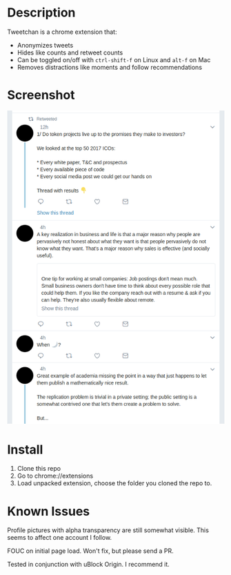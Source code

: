 # Description
Tweetchan is a chrome extension that:

- Anonymizes tweets
- Hides like counts and retweet counts
- Can be toggled on/off with `ctrl-shift-f` on Linux and `alt-f` on Mac
- Removes distractions like moments and follow recommendations

# Screenshot

![Alt text](/anontweets.png?raw=true "Screenshot of anonymized tweets")

# Install

1) Clone this repo
2) Go to chrome://extensions
3) Load unpacked extension, choose the folder you cloned the repo to.

# Known Issues

Profile pictures with alpha transparency are still somewhat visible. This seems to affect one account I follow.

FOUC on initial page load. Won't fix, but please send a PR.

Tested in conjunction with uBlock Origin. I recommend it.